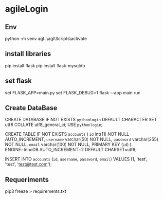 # agileLogin

## Env 
python -m venv agl
.\agl\Scripts\activate

## install libraries
pip install flask
pip install flask-mysqldb

## set flask
set FLASK_APP=main.py
set FLASK_DEBUG=1
flask --app main run

## Create DataBase
CREATE DATABASE IF NOT EXISTS `pythonlogin` DEFAULT CHARACTER SET utf8 COLLATE utf8_general_ci;
USE `pythonlogin`;

CREATE TABLE IF NOT EXISTS `accounts` (
	`id` int(11) NOT NULL AUTO_INCREMENT,
  	`username` varchar(50) NOT NULL,
  	`password` varchar(255) NOT NULL,
  	`email` varchar(100) NOT NULL,
    PRIMARY KEY (`id`)
) ENGINE=InnoDB AUTO_INCREMENT=2 DEFAULT CHARSET=utf8;

INSERT INTO `accounts` (`id`, `username`, `password`, `email`) VALUES (1, 'test', 'test', 'test@test.com');

## Requeriments
pip3 freeze > requirements.txt